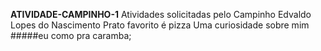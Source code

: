 **ATIVIDADE-CAMPINHO-1**
Atividades solicitadas pelo Campinho
Edvaldo Lopes do Nascimento
Prato favorito 
é pizza
Uma curiosidade sobre mim
#####eu como pra caramba;
